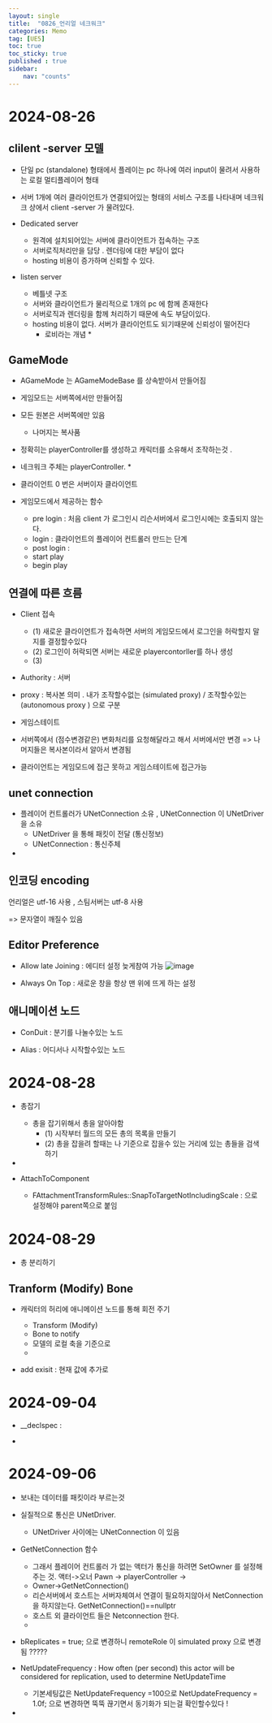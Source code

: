 ```yaml
---
layout: single
title:  "0826_언리얼 네크워크"
categories: Memo
tag: [UE5]
toc: true
toc_sticky: true
published : true
sidebar:
    nav: "counts"
---
```


# 2024-08-26  

## clilent -server 모델

* 단일 pc (standalone) 형태에서 플레이는 pc 하나에 여러 input이 물려서 사용하는 로컬 멀티플레이어 형태
   
* 서버 1개에 여러 클라이언트가 연결되어있는 형태의 서비스 구조를 나타내며 네크워크 상에서 client -server 가 물려있다.
   
* Dedicated server
    * 원격에 설치되어있는 서버에 클라이언트가 접속하는 구조
    * 서버로직처리만을 담당 . 렌더링에 대한 부담이 없다
    * hosting 비용이 증가하며 신뢰할 수 있다.   
        
* listen server
    * 베틀넷 구조
    * 서버와 클라이언트가 물리적으로 1개의 pc 에 함께 존재한다
    * 서버로직과 렌더링을 함께 처리하기 때문에 속도 부담이있다.
    * hosting 비용이 없다. 서버가 클라이언트도 되기때문에 신뢰성이 떨어진다
        * 로비라는 개념 
            * 

## GameMode

* AGameMode 는 AGameModeBase 를 상속받아서 만들어짐 

* 게임모드는 서버쪽에서만 만들어짐

* 모든 원본은 서버쪽에만 있음
    * 나머지는 복사품
* 정확히는 playerController를 생성하고 캐릭터를 소유해서 조작하는것 .

* 네크워크 주체는 playerController. 
    * 

* 클라이언트 0 번은 서버이자 클라이언트 

* 게임모드에서 제공하는 함수
    * pre login : 처음 client 가 로그인시  리슨서버에서 로그인시에는 호출되지 않는다.
    * login : 클라이언트의 플레이어 컨트롤러 만드는 단계
    * post login : 
    * start play
    * begin play

## 연결에 따른 흐름

* Client 접속
    * (1) 새로운 클라이언트가 접속하면 서버의 게임모드에서 로그인을 허락할지 말지를 결정할수있다
    * (2) 로그인이 허락되면 서버는 새로운 playercontorller를 하나 생성
    * (3) 

* Authority : 서버    
   
* proxy : 복사본 의미 . 내가 조작할수없는 (simulated proxy) / 조작할수있는 (autonomous proxy ) 으로 구분

* 게임스테이트
 * 서버쪽에서 (점수변경같은) 변화처리를 요청해달라고 해서 서버에서만 변경 => 나머지들은 복사본이라서 알아서 변경됨
 * 클라이언트는 게임모드에 접근 못하고 게임스테이트에 접근가능 


## unet connection

 * 플레이어 컨트롤러가 UNetConnection 소유 , UNetConnection 이 UNetDriver을 소유
    * UNetDriver 을 통해 패킷이 전달 (통신정보)
    * UNetConnection : 통신주체
*     

## 인코딩 encoding

언리얼은 utf-16 사용 , 스팀서버는 utf-8 사용
   
=> 문자열이 깨질수 있음
   
## Editor Preference
* Allow late Joining : 에디터 설정 늦게참여 가능
![image](https://github.com/user-attachments/assets/94735bdd-9007-4c57-bd16-785174f79a3c)
   
* Always On Top : 새로운 창을 항상 맨 위에 뜨게 하는 설정 

## 애니메이션 노드

* ConDuit : 분기를 나눌수있는 노드

* Alias : 어디서나 시작할수있는 노드

# 2024-08-28

* 총잡기
    * 총을 잡기위해서 총을 알아야함
        * (1) 시작부터 월드의 모든 총의 목록을 만들기
        * (2) 총을 잡을려 할때는 나 기준으로 잡을수 있는 거리에 있는 총들을 검색하기
* 

* AttachToComponent
    * FAttachmentTransformRules::SnapToTargetNotIncludingScale : 으로 설정해야 parent쪽으로 붙임 

# 2024-08-29

* 총 분리하기

## Tranform (Modify) Bone 

*  캐릭터의 허리에 애니메이션 노드를 통해 회전 주기
    * Transform (Modify)
    * Bone to notify
    * 모델의 로컬 축을 기준으로 
    * 

* add exisit : 현재 값에 추가로 

# 2024-09-04

* __declspec : 

* 

# 2024-09-06

* 보내는 데이터를 패킷이라 부르는것

* 실질적으로 통신은 UNetDriver.
    * UNetDriver 사이에는  UNetConnection 이 있음

* GetNetConnection 함수
    * 그래서 플레이어 컨트롤러 가 없는 액터가 통신을 하려면 SetOwner 를 설정해주는 것. 액터->오너 Pawn -> playerController -> 
    *  Owner->GetNetConnection()
    * 리슨서버에서 호스트는 서버자체여서 연결이 필요하지않아서 NetConnection을 하지않는다. GetNetConnection()==nullptr
    * 호스트 외 클라이언트 들은 Netconnection 한다.
    * 

* bReplicates = true; 으로 변경하니 remoteRole 이 simulated proxy 으로 변경됨 ?????

* NetUpdateFrequency : How often (per second) this actor will be considered for replication, used to determine NetUpdateTime
     * 기본세팅값은 NetUpdateFrequency =100으로 NetUpdateFrequency = 1.0f; 으로 변경하면 뚝뚝 끊기면서 동기화가 되는걸 확인할수있다 !


* 